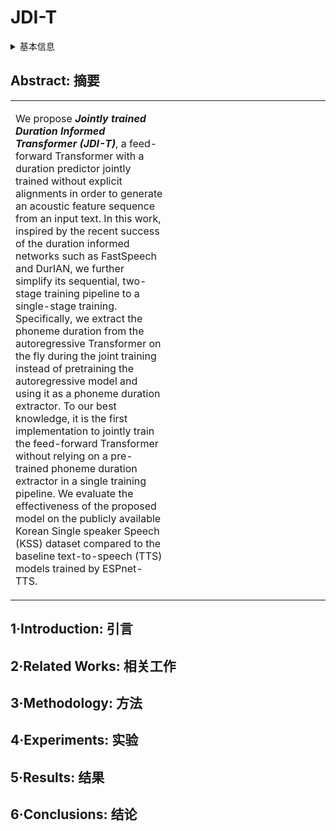 # JDI-T

<details>
<summary>基本信息</summary>

- 标题: "JDI-T: Jointly trained Duration Informed Transformer for Text-To-Speech without Explicit Alignment"
- 作者:
  - 01 Dan Lim,
  - 02 Won Jang,
  - 03 Gyeonghwan O,
  - 04 Heayoung Park,
  - 05 Bongwan Kim,
  - 06 Jaesam Yoon
- 链接:
  - [ArXiv](https://arxiv.org/abs/2005.07799)
  - [Publication](https://doi.org/10.21437/Interspeech.2020-2123)
  - [Github]()
  - [Demo](https://imdanboy.github.io/interspeech2020)
- 文件:
  - [ArXiv](_PDF/2005.07799v3__JDI-T__Jointly_Trained_Duration_Informed_Transformer_for_Text-to-Speech_without_Explicit_Alignment.pdf)
  - [Publication](_PDF/2005.07799p0__JDI-T__InterSpeech2020.pdf)

</details>

## Abstract: 摘要

<table>
<tr>
<td width="50%">

We propose ***Jointly trained Duration Informed Transformer (JDI-T)***, a feed-forward Transformer with a duration predictor jointly trained without explicit alignments in order to generate an acoustic feature sequence from an input text.
In this work, inspired by the recent success of the duration informed networks such as FastSpeech and DurIAN, we further simplify its sequential, two-stage training pipeline to a single-stage training.
Specifically, we extract the phoneme duration from the autoregressive Transformer on the fly during the joint training instead of pretraining the autoregressive model and using it as a phoneme duration extractor.
To our best knowledge, it is the first implementation to jointly train the feed-forward Transformer without relying on a pre-trained phoneme duration extractor in a single training pipeline.
We evaluate the effectiveness of the proposed model on the publicly available Korean Single speaker Speech (KSS) dataset compared to the baseline text-to-speech (TTS) models trained by ESPnet-TTS.

</td>
<td>

</td>
</tr>
</table>

## 1·Introduction: 引言

## 2·Related Works: 相关工作

## 3·Methodology: 方法

## 4·Experiments: 实验

## 5·Results: 结果

## 6·Conclusions: 结论